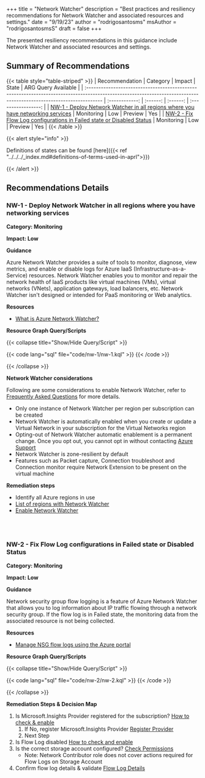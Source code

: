 +++
title = "Network Watcher"
description = "Best practices and resiliency recommendations for Network Watcher and associated resources and settings."
date = "9/19/23"
author = "rodrigosantosms"
msAuthor = "rodrigosantosmsS"
draft = false
+++

The presented resiliency recommendations in this guidance include Network Watcher and associated resources and settings.

## Summary of Recommendations

{{< table style="table-striped" >}}
| Recommendation                                                                                                                                                      |  Category      |  Impact   |  State      | ARG Query Available |
| :------------------------------------------------------------------------------------------------------------------------------------------------------------------ | :------------: | :------:  | :------:    | :-----------------: |
| [NW-1 - Deploy Network Watcher in all regions where you have networking services](#nw-1---deploy-network-watcher-in-all-regions-where-you-have-networking-services) | Monitoring     |  Low      | Preview     |         Yes         |
| [NW-2 - Fix Flow Log configurations in Failed state or Disabled Status](#nw-2---fix-flow-log-configurations-in-failed-state-or-disabled-status)                     | Monitoring     |  Low      | Preview     |         Yes          |
{{< /table >}}

{{< alert style="info" >}}

Definitions of states can be found [here]({{< ref "../../../_index.md#definitions-of-terms-used-in-aprl">}})

{{< /alert >}}

## Recommendations Details

### NW-1 - Deploy Network Watcher in all regions where you have networking services

**Category: Monitoring**

**Impact: Low**

**Guidance**

Azure Network Watcher provides a suite of tools to monitor, diagnose, view metrics, and enable or disable logs for Azure IaaS (Infrastructure-as-a-Service) resources. Network Watcher enables you to monitor and repair the network health of IaaS products like virtual machines (VMs), virtual networks (VNets), application gateways, load balancers, etc. Network Watcher isn't designed or intended for PaaS monitoring or Web analytics.

**Resources**

- [What is Azure Network Watcher?](https://learn.microsoft.com/azure/network-watcher/network-watcher-overview)

**Resource Graph Query/Scripts**

{{< collapse title="Show/Hide Query/Script" >}}

{{< code lang="sql" file="code/nw-1/nw-1.kql" >}} {{< /code >}}

{{< /collapse >}}

**Network Watcher considerations**

Following are some considerations to enable Network Watcher, refer to [Frequently Asked Questions](https://learn.microsoft.com/en-us/azure/network-watcher/frequently-asked-questions) for more details.

* Only one instance of Network Watcher per region per subscription can be created
* Network Watcher is automatically enabled when you create or update a Virtual Network in your subscription for the Virtual Networks region
* Opting-out of Network Watcher automatic enablement is a permanent change. Once you opt out, you cannot opt in without contacting [Azure Support](https://azure.microsoft.com/support/options/)
* Network Watcher is zone-resilient by default
* Features such as Packet capture, Connection troubleshoot and Connection monitor require Network Extension to be present on the virtual machine

**Remediation steps**

* Identify all Azure regions in use
* [List of regions with Network Watcher](https://learn.microsoft.com/en-us/azure/network-watcher/network-watcher-create?tabs=portal#list-network-watcher-instances)
* [Enable Network Watcher](https://learn.microsoft.com/en-us/azure/network-watcher/network-watcher-create)

<br><br>

### NW-2 - Fix Flow Log configurations in Failed state or Disabled Status

**Category: Monitoring**

**Impact: Low**

**Guidance**

Network security group flow logging is a feature of Azure Network Watcher that allows you to log information about IP traffic flowing through a network security group. If the flow log is in Failed state, the monitoring data from the associated resource is not being collected.

**Resources**

- [Manage NSG flow logs using the Azure portal](https://learn.microsoft.com/azure/network-watcher/nsg-flow-logging)

**Resource Graph Query/Scripts**

{{< collapse title="Show/Hide Query/Script" >}}

{{< code lang="sql" file="code/nw-2/nw-2.kql" >}} {{< /code >}}

{{< /collapse >}}

**Remediation Steps & Decision Map**

1. Is Microsoft.Insights Provider registered for the subscription? [How to check & enable](https://learn.microsoft.com/en-us/azure/network-watcher/nsg-flow-logging#register-insights-provider)
   1. If No, register Microsoft.Insights Provider [Register Provider](https://learn.microsoft.com/en-us/azure/network-watcher/nsg-flow-logging#register-insights-provider)
   2. Next Step
2. Is Flow Log disabled [How to check and enable](https://learn.microsoft.com/en-us/azure/network-watcher/nsg-flow-logging#list-all-flow-logs)
3. Is the correct storage account configured? [Check Permissions](https://learn.microsoft.com/en-us/azure/network-watcher/required-rbac-permissions#network-watcher)
   * Note: Network Contributor role does not cover actions required for Flow Logs on Storage Account
3. Confirm flow log details & validate [Flow Log Details](https://learn.microsoft.com/en-us/azure/network-watcher/nsg-flow-logging#view-details-of-a-flow-log-resource)

<br><br>
